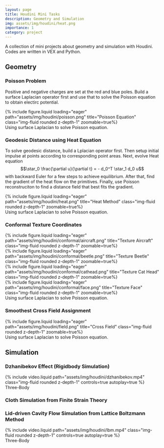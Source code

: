 ```yaml
---
layout: page
title: Houdini Mini Tasks
description: Geometry and Simulation
img: assets/img/houdini/heat.png
importance: 1
category: project
---
```


A collection of mini projects about geometry and simulation with Houdini. Codes are written in VEX and Python.

## Geometry
### Poisson Problem
Positive and negative charges are set at the red and blue poles. Build a surface Laplacian operator first and use that to solve the Poisson equation to obtain electirc potential.
<div class="row">
    <div class="col-sm mt-3 mt-md-0">
        {% include figure.liquid loading="eager" path="assets/img/houdini/poisson.png" title="Poisson Equation" class="img-fluid rounded z-depth-1" zoomable=true%}
    </div>
</div>
<div class="caption">
    Using surface Laplacian to solve Poisson equation.
</div>

### Geodesic Distance using Heat Equation
To solve geodesic distance, build a Lplacian operator first. Then setup initial impulse at points according to corresponding point areas. Next, evolve Heat equation $$\star_0 \frac{\partial u}{\partial t} = - d_0^T \star_1 d_0 u$$ with backward Euler for a few steps to achieve equilibrium. After that, find the gradient of the heat flow on the primitives. Finally, use Poisson reconstruciton to find a distance field that best fits the gradient.
<div class="row">
    <div class="col-sm mt-3 mt-md-0">
        {% include figure.liquid loading="eager" path="assets/img/houdini/heat.png" title="Heat Method" class="img-fluid rounded z-depth-1" zoomable=true%}
    </div>
</div>
<div class="caption">
    Using surface Laplacian to solve Poisson equation.
</div>

### Conformal Texture Coordinates
<div class="row">
    <div class="col-sm mt-3 mt-md-0">
        {% include figure.liquid loading="eager" path="assets/img/houdini/conformal/aircraft.png" title="Texture Aircraft" class="img-fluid rounded z-depth-1" zoomable=true%}
    </div>
    <div class="col-sm mt-3 mt-md-0">
        {% include figure.liquid loading="eager" path="assets/img/houdini/conformal/beetle.png" title="Texture Beetle" class="img-fluid rounded z-depth-1" zoomable=true%}
    </div>
    <div class="col-sm mt-3 mt-md-0">
        {% include figure.liquid loading="eager" path="assets/img/houdini/conformal/cathead.png" title="Texture Cat Head" class="img-fluid rounded z-depth-1" zoomable=true%}
    </div>
    <div class="col-sm mt-3 mt-md-0">
        {% include figure.liquid loading="eager" path="assets/img/houdini/conformal/face.png" title="Texture Face" class="img-fluid rounded z-depth-1" zoomable=true%}
    </div>
</div>
<div class="caption">
    Using surface Laplacian to solve Poisson equation.
</div>

### Smoothest Cross Field Assignment
<div class="row">
    <div class="col-sm mt-3 mt-md-0">
        {% include figure.liquid loading="eager" path="assets/img/houdini/field.png" title="Cross Field" class="img-fluid rounded z-depth-1" zoomable=true%}
    </div>
</div>
<div class="caption">
    Using surface Laplacian to solve Poisson equation.
</div>

## Simulation
### Dzhanibekov Effect (Rigidbody Simulation)
<div class="row mt-3">
    <div class="col-sm mt-3 mt-md-0">
        {% include video.liquid path="assets/img/houdini/dzhanibekov.mp4" class="img-fluid rounded z-depth-1" controls=true autoplay=true %}
    </div>
</div>
<div class="caption">
    Three-Body
</div>

### Cloth Simulation from Finite Strain Theory
<!-- <div class="row mt-3">
    <div class="col-sm mt-3 mt-md-0">
        {% include video.liquid path="assets/img/houdini/dzhanibekov.mp4" class="img-fluid rounded z-depth-1" controls=true autoplay=true %}
    </div>
</div>
<div class="caption">
    Three-Body
</div> -->

### Lid-driven Cavity Flow Simulation from Lattice Boltzmann Method
<div class="row mt-3">
    <div class="col-sm mt-3 mt-md-0">
        {% include video.liquid path="assets/img/houdini/lbm.mp4" class="img-fluid rounded z-depth-1" controls=true autoplay=true %}
    </div>
</div>
<div class="caption">
    Three-Body
</div>